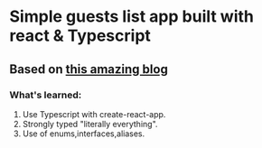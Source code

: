 # Simple guests list app built with react & Typescript
## Based on [this amazing blog](https://betterprogramming.pub/using-typescript-with-react-a-step-by-step-guide-64f58cbbc004)

### What's learned:
1. Use Typescript with create-react-app.
2. Strongly typed "literally everything".
3. Use of enums,interfaces,aliases.